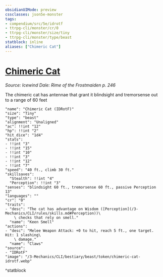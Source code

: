 ```yaml
---
obsidianUIMode: preview
cssclasses: json5e-monster
tags:
- compendium/src/5e/idrotf
- ttrpg-cli/monster/cr/0
- ttrpg-cli/monster/size/tiny
- ttrpg-cli/monster/type/beast
statblock: inline
aliases: ["Chimeric Cat"]
---
```

# [Chimeric Cat](3-Mechanics\CLI\bestiary\beast/chimeric-cat-idrotf.md)
*Source: Icewind Dale: Rime of the Frostmaiden p. 246*  

The chimeric cat has antennae that grant it blindsight and tremorsense out to a range of 60 feet

```statblock
"name": "Chimeric Cat (IDRotF)"
"size": "Tiny"
"type": "beast"
"alignment": "Unaligned"
"ac": !!int "12"
"hp": !!int "2"
"hit_dice": "1d4"
"stats":
- !!int "3"
- !!int "15"
- !!int "10"
- !!int "3"
- !!int "12"
- !!int "7"
"speed": "40 ft., climb 30 ft."
"skillsaves":
  "Stealth": !!int "4"
  "Perception": !!int "3"
"senses": "blindsight 60 ft., tremorsense 60 ft., passive Perception 13"
"languages": ""
"cr": "0"
"traits":
- "desc": "The cat has advantage on Wisdom ([Perception](/3-Mechanics/CLI/rules/skills.md#Perception))\
    \ checks that rely on smell."
  "name": "Keen Smell"
"actions":
- "desc": "Melee Weapon Attack: +0 to hit, reach 5 ft., one target. Hit: 1 slashing\
    \ damage."
  "name": "Claws"
"source":
- "IDRotF"
"image": "/3-Mechanics/CLI/bestiary/beast/token/chimeric-cat-idrotf.webp"
```
^statblock